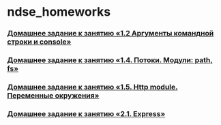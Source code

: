 # ndse_homeworks

### [Домашнее задание к занятию «1.2 Аргументы командной строки и console»](https://github.com/Irina-64/ndse_homeworks/blob/002/README.md) 

### [Домашнее задание к занятию «1.4. Потоки. Модули: path, fs»](https://github.com/Irina-64/ndse_homeworks/blob/004/README.md) 

### [Домашнее задание к занятию «1.5. Http module. Переменные окружения»](https://github.com/Irina-64/ndse_homeworks/blob/005/README.md) 

### [Домашнее задание к занятию «2.1. Express»](https://github.com/Irina-64/ndse_homeworks/blob/006/README.md)

